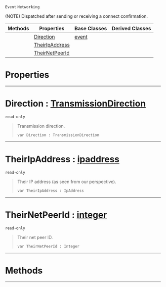  `Event` `Networking`



(NOTE) Dispatched after sending or receiving a connect confirmation.

|Methods|Properties|Base Classes|Derived Classes|
|---|---|---|---|
| |[ Direction](https://github.com/PlasmaEngine/PlasmaDocs/blob/master/code_reference/class_reference/netlinkconnected.markdown#direction-plasma-engine-do)|[event](https://github.com/PlasmaEngine/PlasmaDocs/blob/master/code_reference/class_reference/event.markdown)| |
| |[ TheirIpAddress](https://github.com/PlasmaEngine/PlasmaDocs/blob/master/code_reference/class_reference/netlinkconnected.markdown#theiripaddress-plasma-engi)| | |
| |[ TheirNetPeerId](https://github.com/PlasmaEngine/PlasmaDocs/blob/master/code_reference/class_reference/netlinkconnected.markdown#theirnetpeerid-plasma-engi)| | |


 #  Properties


---  
 #  Direction : [TransmissionDirection](https://github.com/PlasmaEngine/PlasmaDocs/blob/master/code_reference/enum_reference.markdown#transmissiondirection)

 `read-only`

> Transmission direction.
> ``` lang=cpp, name=Lightning
> var Direction : TransmissionDirection


---  
 #  TheirIpAddress : [ipaddress](https://github.com/PlasmaEngine/PlasmaDocs/blob/master/code_reference/class_reference/ipaddress.markdown)

 `read-only`

> Their IP address (as seen from our perspective).
> ``` lang=cpp, name=Lightning
> var TheirIpAddress : IpAddress


---  
 #  TheirNetPeerId : [integer](https://github.com/PlasmaEngine/PlasmaDocs/blob/master/code_reference/lightning_base_types/integer.markdown)

 `read-only`

> Their net peer ID.
> ``` lang=cpp, name=Lightning
> var TheirNetPeerId : Integer


---  
 #  Methods


---  
 

 